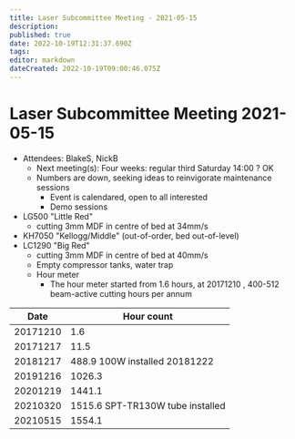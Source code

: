 ```yaml
---
title: Laser Subcommittee Meeting - 2021-05-15
description: 
published: true
date: 2022-10-19T12:31:37.690Z
tags: 
editor: markdown
dateCreated: 2022-10-19T09:00:46.075Z
---
```


# Laser Subcommittee Meeting 2021-05-15

-   Attendees: BlakeS, NickB
    -   Next meeting(s): Four weeks: regular third Saturday 14:00 ? OK
    -   Numbers are down, seeking ideas to reinvigorate maintenance sessions
        -   Event is calendared, open to all interested
        -   Demo sessions
-   LG500 "Little Red"
    -   cutting 3mm MDF in centre of bed at 34mm/s
-   KH7050 "Kellogg/Middle" (out-of-order, bed out-of-level)
-   LC1290 "Big Red"
    -   cutting 3mm MDF in centre of bed at 40mm/s
    -   Empty compressor tanks, water trap
    -   Hour meter
        -   The hour meter started from 1.6 hours, at 20171210 , 400-512 beam-active cutting hours per annum

| Date     | Hour count                       |
|----------|----------------------------------|
| 20171210 | 1.6                              |
| 20171217 | 11.5                             |
| 20181217 | 488.9 100W installed 20181222    |
| 20191216 | 1026.3                           |
| 20201219 | 1441.1                           |
| 20210320 | 1515.6 SPT-TR130W tube installed |
| 20210515 | 1554.1                           |
